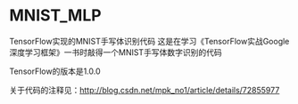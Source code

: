 # MNIST_MLP
TensorFlow实现的MNIST手写体识别代码
这是在学习《TensorFlow实战Google深度学习框架》一书时敲得一个MNIST手写体数字识别的代码

TensorFlow的版本是1.0.0

关于代码的注释见：http://blog.csdn.net/mpk_no1/article/details/72855977
